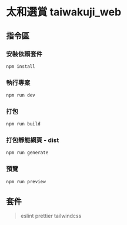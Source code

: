 # 太和選賞 taiwakuji_web

## 指令區

### 安裝依賴套件

```bash
npm install
```

### 執行專案

```bash
npm run dev
```

### 打包

```bash
npm run build
```

### 打包靜態網頁 - dist

```bash
npm run generate
```

### 預覽

```bash
npm run preview
```

## 套件

> eslint
> prettier
> tailwindcss
